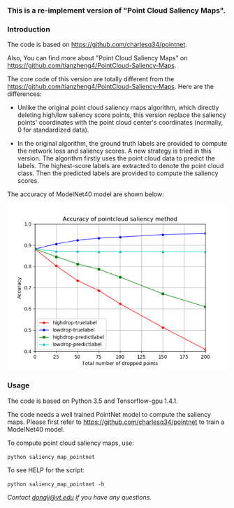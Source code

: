 ### This is a re-implement version of "Point Cloud Saliency Maps".
### Introduction
The code is based on https://github.com/charlesq34/pointnet. 

Also, You can find more about "Point Cloud Saliency Maps" on https://github.com/tianzheng4/PointCloud-Saliency-Maps.

The core code of this version are totally different from the https://github.com/tianzheng4/PointCloud-Saliency-Maps. Here are the differences:

- Unlike the original point cloud saliency maps algorithm, which directly deleting high/low saliency score points, this version replace the saliency points' coordinates with the point cloud center's coordinates (normally, 0 for standardized data). 

- In the original algorithm, the ground truth labels are provided to compute the network loss and saliency scores. A new strategy is tried in this version. The algorithm firstly uses the point cloud data to predict the labels. The highest-score labels are extracted to denote the point cloud class. Then the predicted labels are provided to compute the saliency scores. 

The accuracy of ModelNet40 model are shown below:

![ accuracy curves ](https://github.com/LIDONGgittt/saliency-map-pointnet/blob/master/doc/Figure_2.png)

### Usage
The code is based on Python 3.5 and Tensorflow-gpu 1.4.1.

The code needs a well trained PointNet model to compute the saliency maps. Please first refer to https://github.com/charlesq34/pointnet to train a ModelNet40 model. 
<!-- Or, you can download a pre-trained model via https://pan.zju.edu.cn/share/f9bf6bd830f393a091f812800f and extract it to the base directory. -->

To compute point cloud saliency maps, use:

`python saliency_map_pointnet`

To see HELP for the script:

`python saliency_map_pointnet -h`

*Contact dongli@vt.edu if you have any questions.*
